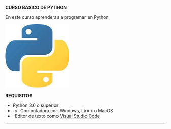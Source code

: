 **CURSO BASICO DE PYTHON**

En este curso aprenderas a programar en Python

![Logo de Python](https://github.com/LeoSoriano/CursoBasico-Python/blob/main/Imagenes/pythonNew.jpg)



**REQUISITOS**
- Python 3.6 o superior
- - Computadora con Windows, Linux o MacOS
- -Editor de texto como [Visual Studio Code](https://code.visualstudio.com/)

-------------------------

